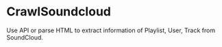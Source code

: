 # CrawlSoundcloud
Use API or parse HTML to extract information of Playlist, User, Track from SoundCloud.
